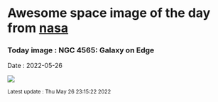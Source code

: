 
# Awesome space image of the day from [nasa](https://api.nasa.gov/)

### Today image : NGC 4565: Galaxy on Edge

Date : 2022-05-26


![](https://apod.nasa.gov/apod/image/2205/Needle_Galaxy_4-7-22.jpg)

<small>Latest update : Thu May 26 23:15:22 2022</small>


